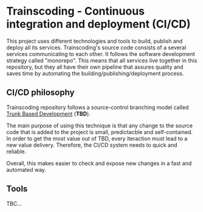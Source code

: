 # Trainscoding - Continuous integration and deployment (CI/CD)

This project uses different technologies and tools to build, publish and deploy all its services.
Trainscoding's source code consists of a several services communicating to each other. It follows the software development strategy called "monorepo". This means that all services live together in this repository, but they all have their own pipeline that assures quality and saves time by automating the building/publishing/deployment process.

## CI/CD philosophy

Trainscoding repository follows a source-control branching model called [Trunk Based Development](https://trunkbaseddevelopment.com/) (**TBD**).

The main purpose of using this technique is that any change to the source code that is added to the project is small, predictacble and self-contained. In order to get the most value out of TBD, every iteraction must lead to a new value delivery. Therefore, the CI/CD system needs to quick and reliable.

Overall, this makes easier to check and expose new changes in a fast and automated way.

## Tools
TBC...


